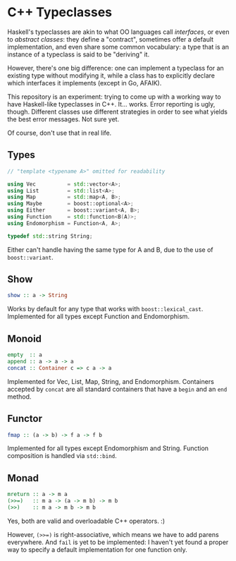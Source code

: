 # C++ Typeclasses

Haskell's typeclasses are akin to what OO languages call *interfaces*,
or even to *abstract classes*: they define a "contract", sometimes offer
a default implementation, and even share some common vocabulary: a type
that is an instance of a typeclass is said to be "deriving" it.

However, there's one big difference: one can implement a typeclass for
an existing type without modifying it, while a class has to explicitly
declare which interfaces it implements (except in Go, AFAIK).

This repository is an experiment: trying to come up with a working way
to have Haskell-like typeclasses in C++. It... works. Error reporting is
ugly, though. Different classes use different strategies in order to see
what yields the best error messages. Not sure yet.

Of course, don't use that in real life.

## Types

``` c++
// "template <typename A>" omitted for readability

using Vec          = std::vector<A>;
using List         = std::list<A>;
using Map          = std::map<A, B>;
using Maybe        = boost::optional<A>;
using Either       = boost::variant<A, B>;
using Function     = std::function<B(A)>;
using Endomorphism = Function<A, A>;

typedef std::string String;
```

Either can't handle having the same type for A and B, due to the use of
`boost::variant`.

## Show

``` Haskell
show :: a -> String
```

Works by default for any type that works with `boost::lexical_cast`.
Implemented for all types except Function and Endomorphism.

## Monoid

``` Haskell
empty  :: a
append :: a -> a -> a
concat :: Container c => c a -> a
```

Implemented for Vec, List, Map, String, and Endomorphism.  Containers
accepted by `concat` are all standard containers that have a `begin` and
an `end` method.

## Functor

``` Haskell
fmap :: (a -> b) -> f a -> f b
```

Implemented for all types except Endomorphism and String.
Function composition is handled via `std::bind`.

## Monad

``` Haskell
mreturn :: a -> m a
(>>=)   :: m a -> (a -> m b) -> m b
(>>)    :: m a -> m b -> m b
```

Yes, both are valid and overloadable C++ operators. :)

However, `(>>=)` is right-associative, which means we have to add parens
everywhere. And `fail` is yet to be implemented: I haven't yet found a
proper way to specify a default implementation for one function only.
